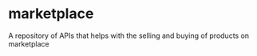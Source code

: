 # marketplace
A repository of APIs that helps with the selling and buying of products on marketplace
